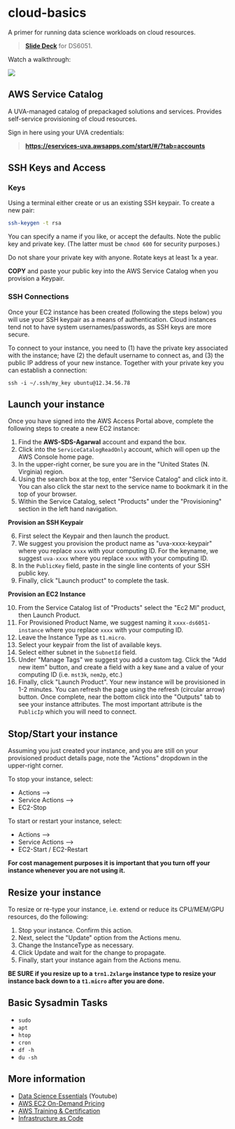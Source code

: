 # cloud-basics

A primer for running data science workloads on cloud resources.

> [**Slide Deck**](DS6051-Cloud-Computing.pdf) for DS6051.

Watch a walkthrough:

<a href="https://www.youtube.com/watch?v=uO59mhQU6QE" target="_new"><img src="https://i9.ytimg.com/vi_webp/uO59mhQU6QE/maxresdefault.webp?v=67c4fcbb&sqp=CLj5k74G&rs=AOn4CLAMlwCiAyH2CfI9Zmv2TxK1IVrHQw" /></a>

## AWS Service Catalog

A UVA-managed catalog of prepackaged solutions and services. Provides self-service provisioning of cloud resources.

Sign in here using your UVA credentials:

> **https://eservices-uva.awsapps.com/start/#/?tab=accounts**

## SSH Keys and Access

### Keys
Using a terminal either create or us an existing SSH keypair. To create a new pair:

```bash
ssh-keygen -t rsa
```
You can specify a name if you like, or accept the defaults. Note the public key and private key. (The latter must be `chmod 600` for security purposes.)

Do not share your private key with anyone. Rotate keys at least 1x a year.

**COPY** and paste your public key into the AWS Service Catalog when you provision a Keypair.

### SSH Connections

Once your EC2 instance has been created (following the steps below) you will use your SSH keypair as a means of authentication. Cloud instances tend not to have system usernames/passwords, as SSH keys are more secure.

To connect to your instance, you need to (1) have the private key associated with the instance; have (2) the default username to connect as, and (3) the public IP address of your new instance. Together with your private key you can establish a connection:

```
ssh -i ~/.ssh/my_key ubuntu@12.34.56.78
```

## Launch your instance

Once you have signed into the AWS Access Portal above, complete the following steps to create a new EC2 instance:

1. Find the **AWS-SDS-Agarwal** account and expand the box.
2. Click into the `ServiceCatalogReadOnly` account, which will open up the AWS Console home page.
3. In the upper-right corner, be sure you are in the "United States (N. Virginia) region.
4. Using the search box at the top, enter "Service Catalog" and click into it. You can also click the star next to the service name to bookmark it in the top of your browser.
5. Within the Service Catalog, select "Products" under the "Provisioning" section in the left hand navigation.

**Provision an SSH Keypair**

6. First select the Keypair and then launch the product.
7. We suggest you provision the product name as "uva-xxxx-keypair" where you replace `xxxx` with your computing ID. For the keyname, we suggest `uva-xxxx` where you replace `xxxx` with your computing ID.
8. In the `PublicKey` field, paste in the single line contents of your SSH public key.
9. Finally, click "Launch product" to complete the task.

**Provision an EC2 Instance**

10. From the Service Catalog list of "Products" select the "Ec2 Ml" product, then Launch Product.
11. For Provisioned Product Name, we suggest naming it `xxxx-ds6051-instance` where you replace `xxxx` with your computing ID.
12. Leave the Instance Type as `t1.micro`.
13. Select your keypair from the list of available keys.
14. Select either subnet in the `SubnetId` field.
15. Under "Manage Tags" we suggest you add a custom tag. Click the "Add new item" button, and create a field with a key `Name` and a value of your computing ID (i.e. `mst3k`, `nem2p`, etc.)
16. Finally, click "Launch Product". Your new instance will be provisioned in 1-2 minutes. You can refresh the page using the refresh (circular arrow) button. Once complete, near the bottom click into the "Outputs" tab to see your instance attributes. The most important attribute is the `PublicIp` which you will need to connect. 

## Stop/Start your instance

Assuming you just created your instance, and you are still on your provisioned product details page, note the "Actions" dropdown in the upper-right corner.

To stop your instance, select:

- Actions -->
- Service Actions -->
- EC2-Stop

To start or restart your instance, select:

- Actions -->
- Service Actions -->
- EC2-Start / EC2-Restart

**For cost management purposes it is important that you turn off your instance whenever you are not using it.**

## Resize your instance

To resize or re-type your instance, i.e. extend or reduce its CPU/MEM/GPU resources, do the following:

1. Stop your instance. Confirm this action.
2. Next, select the "Update" option from the Actions menu.
3. Change the InstanceType as necessary.
4. Click Update and wait for the change to propagate.
5. Finally, start your instance again from the Actions menu.

**BE SURE if you resize up to a `trn1.2xlarge` instance type to resize your instance back down to a `t1.micro` after you are done.**

## Basic Sysadmin Tasks

- `sudo`
- `apt`
- `htop`
- `cron`
- `df -h`
- `du -sh`

## More information

- [Data Science Essentials](https://www.youtube.com/playlist?list=PLxBq1F-c5mHq5r89REM7STJaq360VjuVo) (Youtube)
- [AWS EC2 On-Demand Pricing](https://aws.amazon.com/ec2/pricing/on-demand/)
- [AWS Training & Certification](https://aws.amazon.com/training/)
- [Infrastructure as Code](https://docs.aws.amazon.com/whitepapers/latest/introduction-devops-aws/infrastructure-as-code.html)
